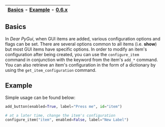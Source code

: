 | [Basics](#basics) - [Example](#example) - [0.6.x](https://github.com/hoffstadt/DearPyGui_06/wiki/Item-Configuration) |
|-|

## Basics
In _Dear PyGui_, when GUI items are added, various configuration options and flags can be set. There are several options common to all items (i.e. **show**) but most GUI items have specific options. In order to modify an item's configuration after being created, you can use the `configure_item` command in conjunction with the keyword from the item's `add_*` command. You can also retrieve an item's configuration in the form of a dictionary by using the `get_item_configuration` command.

## Example
Simple usage can be found below:

```python
add_button(enabled=True, label="Press me", id="item")

# at a later time, change the item's configuration
configure_item("item", enabled=False, label="New Label")
```